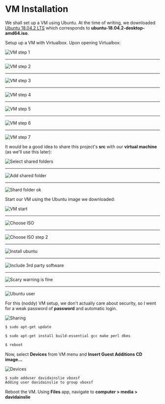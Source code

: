 # VM Installation

We shall set up a VM using Ubuntu. At the time of writing, we downloaded [Ubuntu 18.04.2 LTS](https://www.ubuntu.com/download/desktop) which corresponds to **ubuntu-18.04.2-desktop-amd64.iso**.

Setup up a VM with Virtualbox. Upon opening Virtualbox:

![VM step 1](images/vm-step-1.png)

---

![VM step 2](images/vm-step-2.png)

---

![VM step 3](images/vm-step-3.png)

---

![VM step 4](images/vm-step-4.png)

---

![VM step 5](images/vm-step-5.png)

---

![VM step 6](images/vm-step-6.png)

---

![VM step 7](images/vm-step-7.png)

It would be a good idea to share this project's **src** with our **virtual machine** (as we'll use this later):

![Select shared folders](images/select-shared-folders.png)

---

![Add shared folder](images/add-shared-folder.png)

---

![Shard folder ok](images/shared-folder-ok.png)

Start our VM using the Ubuntu image we downloaded:

![VM start](images/vm-start.png)

---

![Choose ISO](images/choose-iso.png)

---

![Choose ISO step 2](images/choose-iso-2.png)

---

![Install ubuntu](images/install-ubuntu.png)

---

![Include 3rd party software](images/ubuntu-3rd-party.png)

---

![Scary warning is fine](images/scary-warning-is-fine.png)

---

![Ubuntu user](images/ubuntu-user.png)

For this (noddy) VM setup, we don't actually care about security, so I went for a weak password of **password** and automatic login.

![Sharing](images/sharing.png)

```bash
$ sudo apt-get update

$ sudo apt-get install build-essential gcc make perl dkms

$ reboot
```

Now, select **Devices** from VM menu and **Insert Guest Additions CD image...**

![Devices](images/devices.png)

```bash
$ sudo adduser davidainslie vboxsf
Adding user davidainslie to group vboxsf
```

Reboot the VM. Using **Files** app, navigate to **computer > media > davidainslie**